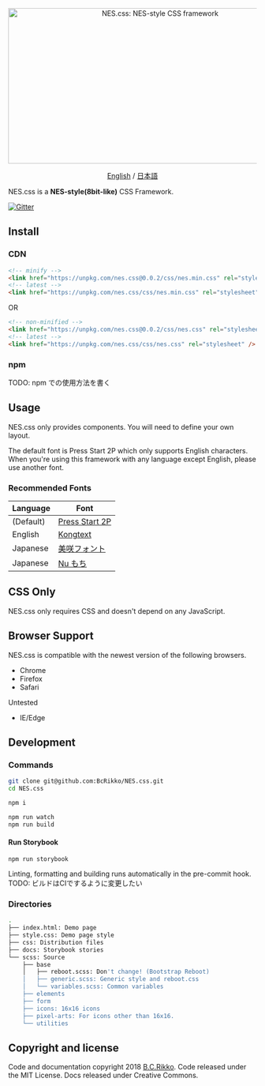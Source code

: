 <div align="center">
  <a href="https://bcrikko.github.io/NES.css/" target="_blank"><img src="https://user-images.githubusercontent.com/5305599/49061716-da649680-f254-11e8-9a89-d95a7407ec6a.png" alt="NES.css: NES-style  CSS framework" style="max-width:100%;" width="600" height="315"></a>

  <a href="README.md">English</a> / <a href="README-jp.md">日本語</a>
</div>

NES.css is a **NES-style(8bit-like)** CSS Framework.


[![Gitter][gitter-badge]][gitter]

## Install

### CDN

```html
<!-- minify -->
<link href="https://unpkg.com/nes.css@0.0.2/css/nes.min.css" rel="stylesheet" />
<!-- latest -->
<link href="https://unpkg.com/nes.css/css/nes.min.css" rel="stylesheet" />
```

OR

```html
<!-- non-minified -->
<link href="https://unpkg.com/nes.css@0.0.2/css/nes.css" rel="stylesheet" />
<!-- latest -->
<link href="https://unpkg.com/nes.css/css/nes.css" rel="stylesheet" />
```

### npm

TODO: npm での使用方法を書く

## Usage

NES.css only provides components. You will need to define your own layout.

The default font is Press Start 2P which only supports English characters. When you're using this framework with any language except English, please use another font.

### Recommended Fonts

|Language|Font|
|----|----|
|(Default)|[Press Start 2P](https://fonts.google.com/specimen/Press+Start+2P)|
|English|[Kongtext](https://www.dafont.com/kongtext.font)|
|Japanese|[美咲フォント](http://www.geocities.jp/littlimi/misaki.htm)|
|Japanese|[Nu もち](http://kokagem.sakura.ne.jp/font/mochi/)|


## CSS Only

NES.css only requires CSS and doesn't depend on any JavaScript.


## Browser Support

NES.css is compatible with the newest version of the following browsers.
* Chrome
* Firefox
* Safari

Untested
* IE/Edge


## Development

### Commands
```sh
git clone git@github.com:BcRikko/NES.css.git
cd NES.css

npm i

npm run watch
npm run build
```

#### Run Storybook
```
npm run storybook
```

Linting, formatting and building runs automatically in the pre-commit hook.
TODO: ビルドはCIでするように変更したい

### Directories
```sh
.
├── index.html: Demo page
├── style.css: Demo page style
├── css: Distribution files
├── docs: Storybook stories
└── scss: Source
    ├── base
    │   ├── reboot.scss: Don't change! (Bootstrap Reboot)
    │   ├── generic.scss: Generic style and reboot.css
    │   └── variables.scss: Common variables
    ├── elements
    ├── form
    ├── icons: 16x16 icons
    ├── pixel-arts: For icons other than 16x16.
    └── utilities
```



## Copyright and license

Code and documentation copyright 2018 [B.C.Rikko](https://github.com/BcRikko). Code released under the MIT License. Docs released under Creative Commons.





[gitter]: https://gitter.im/nostalgic-css/Lobby
[gitter-badge]: https://img.shields.io/gitter/room/nostalgic-css/Lobby.svg
